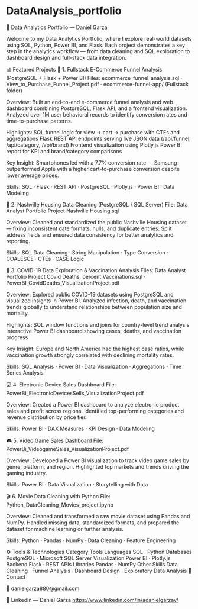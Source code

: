 # DataAnalysis_portfolio
🧠 Data Analytics Portfolio — Daniel Garza

Welcome to my Data Analytics Portfolio, where I explore real-world datasets using SQL, Python, Power BI, and Flask.
Each project demonstrates a key step in the analytics workflow — from data cleaning and SQL exploration to dashboard design and full-stack data integration.

📊 Featured Projects
🛒 1. Fullstack E-Commerce Funnel Analysis (PostgreSQL + Flask + Power BI)
Files:
ecommerce_funnel_analysis.sql · View_to_Purchase_Funnel_Project.pdf · ecommerce-funnel-app/ (Fullstack folder)

Overview:
Built an end-to-end e-commerce funnel analysis and web dashboard combining PostgreSQL, Flask API, and a frontend visualization.
Analyzed over 1M user behavioral records to identify conversion rates and time-to-purchase patterns.

Highlights:
SQL funnel logic for view → cart → purchase with CTEs and aggregations
Flask REST API endpoints serving live JSON data (/api/funnel, /api/category, /api/brand)
Frontend visualization using Plotly.js
Power BI report for KPI and brand/category comparisons

Key Insight:
Smartphones led with a 7.7% conversion rate — Samsung outperformed Apple with a higher cart-to-purchase conversion despite lower average prices.

Skills: SQL · Flask · REST API · PostgreSQL · Plotly.js · Power BI · Data Modeling

🏡 2. Nashville Housing Data Cleaning (PostgreSQL / SQL Server)
File:
Data Analyst Portfolio Project Nashville Housing.sql

Overview:
Cleaned and standardized the public Nashville Housing dataset — fixing inconsistent date formats, nulls, and duplicate entries.
Split address fields and ensured data consistency for better analytics and reporting.

Skills: SQL Data Cleaning · String Manipulation · Type Conversion · COALESCE · CTEs · CASE Logic

💉 3. COVID-19 Data Exploration & Vaccination Analysis
Files:
Data Analyst Portfolio Project Covid Deaths, percent Vaccinations.sql · PowerBI_CovidDeaths_VisualizationProject.pdf

Overview:
Explored public COVID-19 datasets using PostgreSQL and visualized insights in Power BI.
Analyzed infection, death, and vaccination trends globally to understand relationships between population size and mortality.

Highlights:
SQL window functions and joins for country-level trend analysis
Interactive Power BI dashboard showing cases, deaths, and vaccination progress

Key Insight:
Europe and North America had the highest case ratios, while vaccination growth strongly correlated with declining mortality rates.

Skills: SQL Analysis · Power BI · Data Visualization · Aggregations · Time Series Analysis

💻 4. Electronic Device Sales Dashboard
File:
PowerBi_ElectronicDevicesSells_VisualizationProject.pdf

Overview:
Created a Power BI dashboard to analyze electronic product sales and profit across regions.
Identified top-performing categories and revenue distribution by price tier.

Skills: Power BI · DAX Measures · KPI Design · Data Modeling

🎮 5. Video Game Sales Dashboard
File:
PowerBi_VideogameSales_VisualizationProject.pdf

Overview:
Developed a Power BI visualization to track video game sales by genre, platform, and region.
Highlighted top markets and trends driving the gaming industry.

Skills: Power BI · Data Visualization · Storytelling with Data

🎬 6. Movie Data Cleaning with Python
File:
Python_DataCleaning_Movies_project.ipynb

Overview:
Cleaned and transformed a raw movie dataset using Pandas and NumPy.
Handled missing data, standardized formats, and prepared the dataset for machine learning or further analysis.

Skills: Python · Pandas · NumPy · Data Cleaning · Feature Engineering

⚙️ Tools & Technologies
Category	Tools
Languages	SQL · Python
Databases	PostgreSQL · Microsoft SQL Server
Visualization	Power BI · Plotly.js
Backend	Flask · REST APIs
Libraries	Pandas · NumPy
Other Skills	Data Cleaning · Funnel Analysis · Dashboard Design · Exploratory Data Analysis
💬 Contact

📧 danielgarza880@gmail.com

🔗 LinkedIn — Daniel Garza https://www.linkedin.com/in/adanielgarzav/
